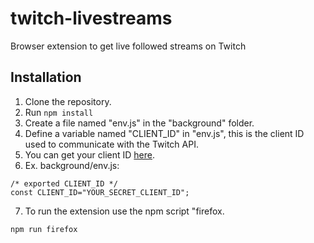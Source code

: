 # twitch-livestreams
Browser extension to get live followed streams on Twitch

## Installation
1. Clone the repository.
2. Run ``npm install``
3. Create a file named "env.js" in the "background" folder.
4. Define a variable named "CLIENT_ID" in "env.js", this is the client ID used to communicate with the Twitch API.
5. You can get your client ID [here](https://dev.twitch.tv/console/). 
6. Ex. background/env.js:
```
/* exported CLIENT_ID */
const CLIENT_ID="YOUR_SECRET_CLIENT_ID";
```
7. To run the extension use the npm script "firefox.
```
npm run firefox
```   